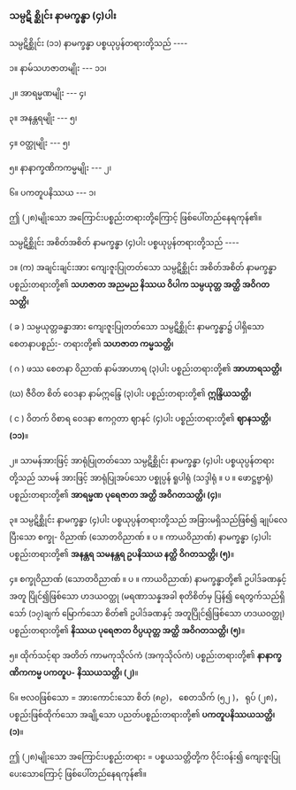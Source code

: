 ### သမ္ပဋိ စ္ဆိုင်း နာမက္ခန္ဓာ (၄)ပါး

သမ္ပဋိစ္ဆိုင်း (၁၁) နာမက္ခန္ဓာ ပစ္စယုပ္ပန်တရားတို့သည် ----

၁။ နာမ်သဟဇာတမျိုး --- ၁၁၊

၂။ အာရမ္မဏမျိုး --- ၄၊

၃။ အနန္တရမျိုး --- ၅၊

၄။ ဝတ္ထုမျိုး --- ၅၊

၅။ နာနာက္ခဏိကကမ္မမျိုး --- ၂၊

၆။ ပကတူပနိဿယ --- ၁၊

ဤ (၂၈)မျိုးသော အကြောင်းပစ္စည်းတရားတို့ကြောင့် ဖြစ်ပေါ်တည်နေရကုန်၏။

သမ္ပဋိစ္ဆိုင်း အစိတ်အစိတ် နာမက္ခန္ဓာ (၄)ပါး ပစ္စယုပ္ပန်တရားတို့သည် ----

၁။ (က) အချင်းချင်းအား ကျေးဇူးပြုတတ်သော သမ္ပဋိစ္ဆိုင်း အစိတ်အစိတ် နာမက္ခန္ဓာပစ္စည်းတရားတို့၏
**သဟဇာတ အညမည နိဿယ ဝိပါက သမ္ပယုတ္တ အတ္ထိ အဝိဂတသတ္တိ၊**

( ခ ) သမ္ပယုတ္တခန္ဓာအား ကျေးဇူးပြုတတ်သော သမ္ပဋိစ္ဆိုင်း နာမက္ခန္ဓာ၌ ပါရှိသော စေတနာပစ္စည်း-
တရားတို့၏ **သဟဇာတ ကမ္မသတ္တိ၊**

( ဂ ) ဖဿ စေတနာ ဝိညာဏ် နာမ်အာဟာရ (၃)ပါး ပစ္စည်းတရားတို့၏ **အာဟာရသတ္တိ၊**

(ဃ) ဇီဝိတ စိတ် ဝေဒနာ နာမ်ဣန္ဒြေ (၃)ပါး ပစ္စည်းတရားတို့၏ **ဣန္ဒြိယသတ္တိ၊**

( င ) ဝိတက် ဝိစာရ ဝေဒနာ ဧကဂ္ဂတာ ဈာနင် (၄)ပါး ပစ္စည်းတရားတို့၏ **ဈာနသတ္တိ၊ (၁၁)**။

၂။ သာမန်အားဖြင့် အာရုံပြုတတ်သော သမ္ပဋိစ္ဆိုင်း နာမက္ခန္ဓာ (၄)ပါး ပစ္စယုပ္ပန်တရားတို့သည် သာမန်
အားဖြင့် အာရုံပြုအပ်သော ပစ္စုပ္ပန် ရူပါရုံ (သဒ္ဒါရုံ ။ ပ ။ ဖောဋ္ဌဗ္ဗာရုံ) ပစ္စည်းတရားတို့၏ **အာရမ္မဏ**
**ပုရေဇာတ အတ္ထိ အဝိဂတသတ္တိ၊ (၄)**။

၃။ သမ္ပဋိစ္ဆိုင်း နာမက္ခန္ဓာ (၄)ပါး ပစ္စယုပ္ပန်တရားတို့သည် အခြားမရှိသည်ဖြစ်၍ ချုပ်လေပြီးသော စက္ခု-
ဝိညာဏ် (သောတဝိညာဏ် ။ ပ ။ ကာယဝိညာဏ်) နာမက္ခန္ဓာ (၄)ပါး ပစ္စည်းတရားတို့၏ **အနန္တရ**
**သမနန္တရ ဥပနိဿယ နတ္ထိ ဝိဂတသတ္တိ၊ (၅)**။

၄။ စက္ခုဝိညာဏ် (သောတဝိညာဏ် ။ ပ ။ ကာယဝိညာဏ်) နာမက္ခန္ဓာတို့၏ ဥပါဒ်ခဏနှင့် အတူ ပြိုင်၍ဖြစ်သော
ဟဒယဝတ္ထု (မရဏာသန္နအခါ စုတိစိတ်မှ ပြန်၍ ရေတွက်သည်ရှိသော် (၁၇)ချက် မြောက်သော စိတ်၏
ဥပါဒ်ခဏနှင့် အတူပြိုင်၍ဖြစ်သော ဟဒယဝတ္ထု) ပစ္စည်းတရားတို့၏ **နိဿယ ပုရေဇာတ ဝိပ္ပယုတ္တ အတ္ထိ**
**အဝိဂတသတ္တိ၊ (၅)**။

၅။ ထိုက်သင့်ရာ အတိတ် ကာမကုသိုလ်ကံ (အကုသိုလ်ကံ) ပစ္စည်းတရားတို့၏ **နာနာက္ခဏိကကမ္မ ပကတူပ-**
**နိဿယသတ္တိ၊ (၂)**။

၆။ ဗလ၀ဖြစ်သော = အားကောင်းသော စိတ် (၈၉)， စေတသိက် (၅၂ )， ရုပ် (၂၈)， ပစ္စည်းဖြစ်ထိုက်သော
အချို့သော ပညတ်ပစ္စည်းတရားတို့၏ **ပကတူပနိဿယသတ္တိ၊ (၁)**။

ဤ (၂၈)မျိုးသော အကြောင်းပစ္စည်းတရား = ပစ္စယသတ္တိတို့က ဝိုင်းဝန်း၍ ကျေးဇူးပြုပေးသောကြောင့်
ဖြစ်ပေါ်တည်နေရကုန်၏။
